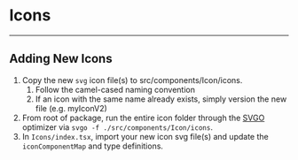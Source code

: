 # Icons

---

## Adding New Icons
1) Copy the new `svg` icon file(s) to src/components/Icon/icons. 
   1) Follow the camel-cased naming convention
   2) If an icon with the same name already exists, simply version the new file (e.g. myIconV2)
2) From root of package, run the entire icon folder through the [SVGO](https://github.com/svg/svgo) optimizer via `svgo -f ./src/components/Icon/icons`.
3) In `Icons/index.tsx`, import your new icon svg file(s) and update the `iconComponentMap` and type definitions.
   